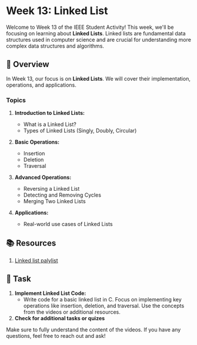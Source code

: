 # Week 13: Linked List

Welcome to Week 13 of the IEEE Student Activity! This week, we'll be focusing on learning about **Linked Lists**. Linked lists are fundamental data structures used in computer science and are crucial for understanding more complex data structures and algorithms.

## 📖 Overview

In Week 13, our focus is on **Linked Lists**. We will cover their implementation, operations, and applications.

### Topics

1. **Introduction to Linked Lists:**
   - What is a Linked List?
   - Types of Linked Lists (Singly, Doubly, Circular)

2. **Basic Operations:**
   - Insertion
   - Deletion
   - Traversal

3. **Advanced Operations:**
   - Reversing a Linked List
   - Detecting and Removing Cycles
   - Merging Two Linked Lists

4. **Applications:**
   - Real-world use cases of Linked Lists

## 📚 Resources

1. [Linked list palylist](https://www.youtube.com/playlist?list=PLpYOpjNLz0aGIL9xaFHbw16uEmFxzy2rs)

## 📝 Task

1. **Implement Linked List Code:**
   - Write code for a basic linked list in C. Focus on implementing key operations like insertion, deletion, and traversal. Use the concepts from the videos or additional resources.
2. **Check for additional tasks or quizes**

Make sure to fully understand the content of the videos. If you have any questions, feel free to reach out and ask!
